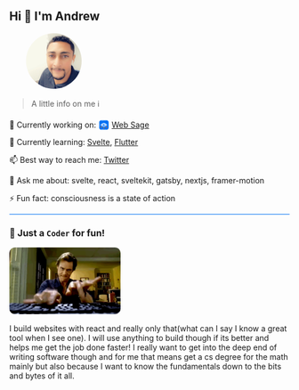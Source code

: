 ## Hi 👋 I'm Andrew

<img src='./images/profile.png' alt='profile photo' height='100px' width='100px' style="border-radius:100%;transform:translateX(30px);" />

> A little info on me ℹ

<div>
<p>🔭 Currently working on:
<img src='./images/wslogo.png' alt='profile photo' height='20px' width='20px' style="display:inline; transform:translateY(5px);"/>
<a href="https://web-sage.com" target="_blank" rel="noopener noreferrer">Web Sage</a>
</p>
</div>

🌱 Currently learning: [Svelte](https://svelte.dev), [Flutter](https://flutter.dev)

📫 Best way to reach me: [Twitter](https://twitter.com/theafr86)

💬 Ask me about: svelte, react, sveltekit, gatsby, nextjs, framer-motion

⚡ Fun fact: consciousness is a state of action

<hr style="background-color:#0070f3;border-radius:10px;"/>

### 👊 Just a `Coder` for fun!

<img src='./images/hacking.gif' alt='profile photo' height='120px' width='200px' style="border-radius:10px;transform:translateX(0px);" />

I build websites with react and really only that(what can I say I know a great tool when I see one). I will use anything to build though if its better and helps me get the job done faster! I really want to get into the deep end of writing software though and for me that means get a cs degree for the math mainly but also because I want to know the fundamentals down to the bits and bytes of it all.
